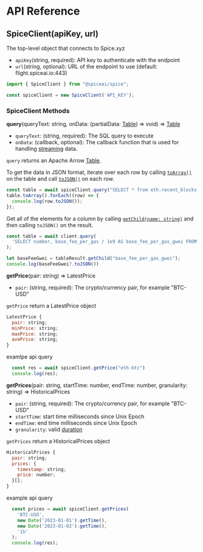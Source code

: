 # API Reference

## SpiceClient(apiKey, url)

The top-level object that connects to Spice.xyz

* `apiKey`(string, required): API key to authenticate with the endpoint
* `url`(string, optional): URL of the endpoint to use (default: flight.spiceai.io:443)

```javascript
import { SpiceClient } from "@spiceai/spice";

const spiceClient = new SpiceClient('API_KEY');
```

### SpiceClient Methods

**query**(queryText: string, onData: (partialData: [Table](https://arrow.apache.org/docs/js/classes/Arrow\_dom.Table.html)) => void) => [Table](https://arrow.apache.org/docs/js/classes/Arrow\_dom.Table.html)

* `queryText`: (string, required): The SQL query to execute
* `onData`: (callback, optional): The callback function that is used for handling [streaming](streaming.md) data.

`query` returns an Apache Arrow [Table](https://arrow.apache.org/docs/js/classes/Arrow\_dom.Table.html).

To get the data in JSON format, iterate over each row by calling [`toArray()`](https://arrow.apache.org/docs/js/classes/Arrow\_dom.Table.html#toArray) on the table and call [`toJSON()`](https://arrow.apache.org/docs/js/classes/Arrow\_dom.StructRow.html#toJSON) on each row.

```javascript
const table = await spiceClient.query("SELECT * from eth.recent_blocks LIMIT 10")
table.toArray().forEach((row) => {
  console.log(row.toJSON());
});
```

Get all of the elements for a column by calling [`getChild(name: string)`](https://arrow.apache.org/docs/js/classes/Arrow\_dom.Table.html#getChild) and then calling `toJSON()` on the result.

```javascript
const table = await client.query(
  'SELECT number, base_fee_per_gas / 1e9 AS base_fee_per_gas_gwei FROM eth.recent_blocks limit 3'
);

let baseFeeGwei = tableResult.getChild("base_fee_per_gas_gwei");
console.log(baseFeeGwei?.toJSON())
```

**getPrice**(pair: string) => LatestPrice

* `pair`: (string, required): The crypto/currency pair, for example "BTC-USD"

`getPrice` return a LatestPrice object
```javascript
LatestPrice {
  pair: string;
  minPrice: string;
  maxPrice: string;
  avePrice: string;
}
```

examlpe api query

```javascript
  const res = await spiceClient.getPrice("eth-btc")
  console.log(res);
```

**getPrices**(pair: string, startTime: number, endTime: number, granularity: string) => HistoricalPrices

* `pair`: (string, required): The crypto/currency pair, for example "BTC-USD"
* `startTime`: start time milliseconds since Unix Epoch
* `endTime`: end time milliseconds since Unix Epoch
* `granularity`: valid [duration](https://docs.spice.xyz/core-concepts/duration-literals)

`getPrices` return a HistoricalPrices object
```javascript
HistoricalPrices {
  pair: string;
  prices: {
    timestamp: string;
    price: number;
  }[];
}
```
example api query

```javascript
  const prices = await spiceClient.getPrices(
    'BTC-USD',
    new Date('2023-01-01').getTime(),
    new Date('2023-01-02').getTime(),
    '1h'
  );
  console.log(res);
```
